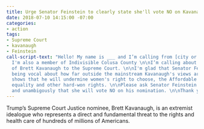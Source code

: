 ```yaml
---
title: Urge Senator Feinstein to clearly state she'll vote NO on Kavanaugh
date: 2018-07-10 14:15:00 -07:00
categories:
- action
tags:
- Supreme Court
- kavanaugh
- Feinstein
call-script-text: "Hello! My name is ___ and I’m calling from [city or zip code].
  I'm also a member of Indivisible Colusa County \n\nI’m calling about Trump's nomination
  of Brett Kavanaugh to the Supreme Court. \n\nI'm glad that Senator Feinstein is
  being vocal about how far outside the mainstream Kavanaugh's views are. His record
  shows that he will undermine women's right to choose, the Affordable Care Act, marriage
  equality and other hard-won rights. \n\nPlease ask Senator Feinstein to state publicly
  and unambigously that she will vote NO on his nomination. \n\nThank you. "
---
```


Trump’s Supreme Court Justice nominee, Brett Kavanaugh, is an extremist idealogue who represents a direct and fundamental threat to the rights and health care of hundreds of millions of Americans.